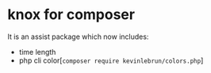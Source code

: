 # knox for composer
It is an assist package which now includes:
- time length
- php cli color[`composer require kevinlebrun/colors.php`]